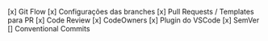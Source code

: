 [x] Git Flow
[x] Configurações das branches
[x] Pull Requests / Templates para PR
[x] Code Review
[x] CodeOwners
[x] Plugin do VSCode
[x] SemVer
[] Conventional Commits